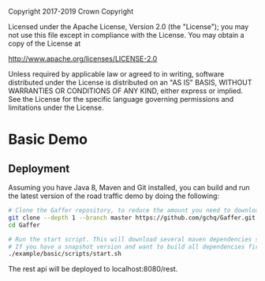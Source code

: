 Copyright 2017-2019 Crown Copyright

Licensed under the Apache License, Version 2.0 (the "License");
you may not use this file except in compliance with the License.
You may obtain a copy of the License at

  http://www.apache.org/licenses/LICENSE-2.0

Unless required by applicable law or agreed to in writing, software
distributed under the License is distributed on an "AS IS" BASIS,
WITHOUT WARRANTIES OR CONDITIONS OF ANY KIND, either express or implied.
See the License for the specific language governing permissions and
limitations under the License.

Basic Demo
=============

## Deployment
Assuming you have Java 8, Maven and Git installed, you can build and run the latest version of the road traffic demo by doing the following:

```bash
# Clone the Gaffer repository, to reduce the amount you need to download this will only clone the master branch with a depth of 1 so there won't be any history.
git clone --depth 1 --branch master https://github.com/gchq/Gaffer.git
cd Gaffer

# Run the start script. This will download several maven dependencies such as tomcat.
# If you have a snapshot version and want to build all dependencies first then add -am as a script argument
./example/basic/scripts/start.sh
```

The rest api will be deployed to localhost:8080/rest.
